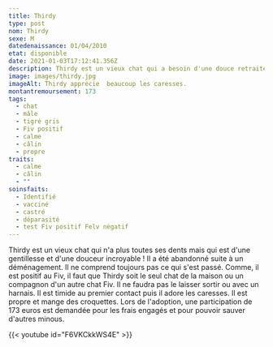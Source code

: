 ```yaml
---
title: Thirdy
type: post
nom: Thirdy
sexe: M
datedenaissance: 01/04/2010
etat: disponible
date: 2021-01-03T17:12:41.356Z
description: Thirdy est un vieux chat qui a besoin d'une douce retraite.
image: images/thirdy.jpg
imageAlt: Thirdy apprécie  beaucoup les caresses.
montantremoursement: 173
tags:
  - chat
  - mâle
  - tigré gris
  - Fiv positif
  - calme
  - câlin
  - propre
traits:
  - calme
  - câlin
  - ""
soinsfaits:
  - Identifié
  - vacciné
  - castré
  - déparasité
  - test Fiv positif Felv négatif
---
```

Thirdy est un vieux chat qui n'a plus toutes ses dents mais qui est d'une gentillesse et d'une douceur incroyable ! Il a été abandonné suite à un déménagement. Il ne comprend toujours pas ce qui s'est passé. Comme, il est positif au Fiv, il faut que Thirdy soit le seul chat de la maison ou un compagnon d'un autre chat Fiv. Il ne faudra pas le laisser sortir ou avec un harnais. Il est timide au premier contact puis il adore les caresses. Il est propre et mange des croquettes. Lors de l'adoption, une participation de 173 euros est demandée pour les frais engagés et pour pouvoir sauver d'autres minous.



{{< youtube id="F6VKCkkWS4E" >}}
